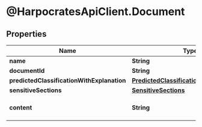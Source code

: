 # @HarpocratesApiClient.Document

## Properties

Name | Type | Description | Notes
------------ | ------------- | ------------- | -------------
**name** | **String** |  | [optional] 
**documentId** | **String** |  | 
**predictedClassificationWithExplanation** | [**PredictedClassificationWithExplanation**](PredictedClassificationWithExplanation.md) |  | [optional] 
**sensitiveSections** | [**SensitiveSections**](SensitiveSections.md) |  | [optional] 
**content** | **String** | content of the document | [optional] 


